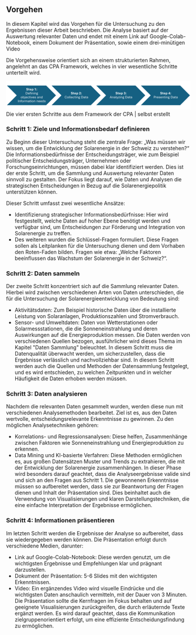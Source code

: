 ## Vorgehen
In diesem Kapitel wird das Vorgehen für die Untersuchung zu den Ergebnissen dieser Arbeit beschrieben. Die Analyse basiert auf der Auswertung relevanter Daten und endet mit einem Link auf Google-Colab-Notebook, einem Dokument der Präsentation, sowie einem drei-minütigen Video 

Die Vorgehensweise orientiert sich an einem strukturierten Rahmen, angelehnt an das CPA Framework, welches in vier wesentliche Schritte unterteilt wird. 

<div class="center-image">
    <img src="assets/images/CPA - Steps.png">
    <div class="image-label">Die vier ersten Schritte aus dem Framework der CPA | selbst erstellt</div>
</div>

### Schritt 1: Ziele und Informationsbedarf definieren
Zu Beginn dieser Untersuchung steht die zentrale Frage: „Was müssen wir wissen, um die Entwicklung der Solarenergie in der Schweiz zu verstehen?“ Die Informationsbedürfnisse der Entscheidungsträger, wie zum Beispiel politischer Entscheidungsträger, Unternehmen oder Forschungseinrichtungen, müssen dabei klar identifiziert werden. Dies ist der erste Schritt, um die Sammlung und Auswertung relevanter Daten sinnvoll zu gestalten. Der Fokus liegt darauf, wie Daten und Analysen die strategischen Entscheidungen in Bezug auf die Solarenergiepolitik unterstützen können. 

Dieser Schritt umfasst zwei wesentliche Ansätze: 
- Identifizierung strategischer Informationsbedürfnisse: Hier wird festgestellt, welche Daten auf hoher Ebene benötigt werden und verfügbar sind, um Entscheidungen zur Förderung und Integration von Solarenergie zu treffen. 
- Des weiteren wurden die Schlüssel-Fragen formuliert. Diese Fragen sollen als Leitplanken für die Untersuchung dienen und dem Vorhaben den Roten-Faden bilden. Fragen wie etwa: „Welche Faktoren beeinflussen das Wachstum der Solarenergie in der Schweiz?“. 

### Schritt 2: Daten sammeln
Der zweite Schritt konzentriert sich auf die Sammlung relevanter Daten. Hierbei wird zwischen verschiedenen Arten von Daten unterschieden, die für die Untersuchung der Solarenergieentwicklung von Bedeutung sind: 
- Aktivitätsdaten: Zum Beispiel historische Daten über die installierte Leistung von Solaranlagen, Produktionszahlen und Stromverbrauch. 
- Sensor- und Umweltdaten: Daten von Wetterstationen oder Solarmessstationen, die die Sonneneinstrahlung und deren Auswirkungen auf die Energieproduktion messen. 
Die Daten werden von verschiedenen Quellen bezogen, ausführlicher wird dieses Thema im Kapitel "Daten Sammlung" beleuchtet. In diesem Schritt muss die Datenqualität überwacht werden, um sicherzustellen, dass die Ergebnisse verlässlich und nachvollziehbar sind. In diesem Schritt werden auch die Quellen und Methoden der Datensammlung festgelegt, und es wird entschieden, zu welchen Zeitpunkten und in welcher Häufigkeit die Daten erhoben werden müssen. 

### Schritt 3: Daten analysieren
Nachdem die relevanten Daten gesammelt wurden, werden diese nun mit verschiedenen Analysemethoden bearbeitet. Ziel ist es, aus den Daten wertvolle, entscheidungsrelevante Erkenntnisse zu gewinnen. Zu den möglichen Analysetechniken gehören: 
- Korrelations- und Regressionsanalysen: Diese helfen, Zusammenhänge zwischen Faktoren wie Sonneneinstrahlung und Energieproduktion zu erkennen. 
- Data Mining und KI-basierte Verfahren: Diese Methoden ermöglichen es, aus großen Datensätzen Muster und Trends zu extrahieren, die mit der Entwicklung der Solarenergie zusammenhängen. 
In dieser Phase wird besonders darauf geachtet, dass die Analyseergebnisse valide sind und sich an den Fragen aus Schritt 1. Die gewonnenen Erkenntnisse müssen so aufbereitet werden, dass sie zur Beantwortung der Fragen dienen und Inhalt der Präsentation sind. Dies beinhaltet auch die Verwendung von Visualisierungen und klaren Darstellungstechniken, die eine einfache Interpretation der Ergebnisse ermöglichen. 

### Schritt 4: Informationen präsentieren
Im letzten Schritt werden die Ergebnisse der Analyse so aufbereitet, dass sie wiedergegeben werden können. Die Präsentation erfolgt durch verschiedene Medien, darunter: 
- Link auf Google-Colab-Notebook: Diese werden genutzt, um die wichtigsten Ergebnisse und Empfehlungen klar und prägnant darzustellen. 
- Dokument der Präsentation: 5-6 Slides mit den wichtigsten Erkenntnissen. 
- Video: Ein ergänzendes Video wird visuelle Eindrücke und die wichtigsten Daten anschaulich vermitteln, mit der Dauer von 3 Minuten. 
Die Präsentation sollte die Kernfragen im Fokus behalten und auf geeignete Visualisierungen zurückgreifen, die durch erläuternde Texte ergänzt werden. Es wird darauf geachtet, dass die Kommunikation zielgruppenorientiert erfolgt, um eine effiziente Entscheidungsfindung zu ermöglichen. 
